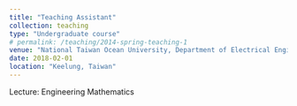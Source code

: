 ```yaml
---
title: "Teaching Assistant"
collection: teaching
type: "Undergraduate course"
# permalink: /teaching/2014-spring-teaching-1
venue: "National Taiwan Ocean University, Department of Electrical Engineering"
date: 2018-02-01
location: "Keelung, Taiwan"
---
```


Lecture: Engineering Mathematics

<!-- Heading 1
======

Heading 2
======

Heading 3
====== -->